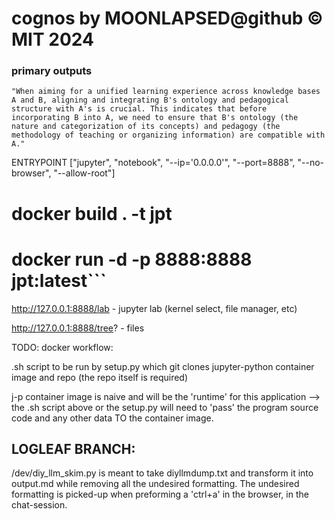 # cognos by MOONLAPSED@github © MIT 2024

### primary outputs

```
"When aiming for a unified learning experience across knowledge bases A and B, aligning and integrating B's ontology and pedagogical structure with A's is crucial. This indicates that before incorporating B into A, we need to ensure that B's ontology (the nature and categorization of its concepts) and pedagogy (the methodology of teaching or organizing information) are compatible with A."
```


ENTRYPOINT ["jupyter", "notebook", "--ip='0.0.0.0'", "--port=8888", "--no-browser", "--allow-root"]
# docker build . -t jpt
# docker run -d -p 8888:8888 jpt:latest```







http://127.0.0.1:8888/lab - jupyter lab (kernel select, file manager, etc)

http://127.0.0.1:8888/tree? - files

TODO: docker workflow:

.sh script to be run by setup.py which git clones jupyter-python container image and repo (the repo itself is required)

j-p container image is naive and will be the 'runtime' for this application --> the .sh script above or the setup.py will need to 'pass' the program source code and any other data TO the container image.

## LOGLEAF BRANCH:

/dev/diy_llm_skim.py is meant to take diyllmdump.txt and transform it into output.md while removing all the undesired formatting. The undesired formatting is picked-up when preforming a 'ctrl+a' in the browser, in the chat-session.